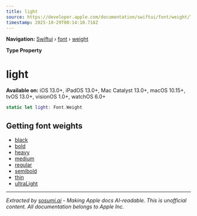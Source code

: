 ```yaml
---
title: light
source: https://developer.apple.com/documentation/swiftui/font/weight/light
timestamp: 2025-10-29T00:14:10.718Z
---
```


**Navigation:** [Swiftui](/documentation/swiftui) › [font](/documentation/swiftui/font) › [weight](/documentation/swiftui/font/weight)

**Type Property**

# light

**Available on:** iOS 13.0+, iPadOS 13.0+, Mac Catalyst 13.0+, macOS 10.15+, tvOS 13.0+, visionOS 1.0+, watchOS 6.0+

```swift
static let light: Font.Weight
```

## Getting font weights

- [black](/documentation/swiftui/font/weight/black)
- [bold](/documentation/swiftui/font/weight/bold)
- [heavy](/documentation/swiftui/font/weight/heavy)
- [medium](/documentation/swiftui/font/weight/medium)
- [regular](/documentation/swiftui/font/weight/regular)
- [semibold](/documentation/swiftui/font/weight/semibold)
- [thin](/documentation/swiftui/font/weight/thin)
- [ultraLight](/documentation/swiftui/font/weight/ultralight)

---

*Extracted by [sosumi.ai](https://sosumi.ai) - Making Apple docs AI-readable.*
*This is unofficial content. All documentation belongs to Apple Inc.*
